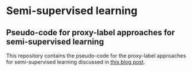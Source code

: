 # Semi-supervised learning

## Pseudo-code for proxy-label approaches for semi-supervised learning

This repository contains the pseudo-code for the proxy-label approaches for
semi-supervised learning discussed in [this blog post](http://ruder.io/semi-supervised).
